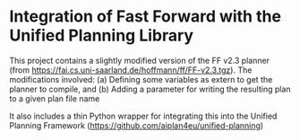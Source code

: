 # Integration of Fast Forward with the Unified Planning Library

This project contains a slightly modified version of the FF v2.3 planner (from https://fai.cs.uni-saarland.de/hoffmann/ff/FF-v2.3.tgz).
The modifications involved:
(a) Defining some variables as extern to get the planner to compile, and 
(b) Adding a parameter for writing the resulting plan to a given plan file name

It also includes a thin Python wrapper for integrating this into the Unified Planning Framework (https://github.com/aiplan4eu/unified-planning)
